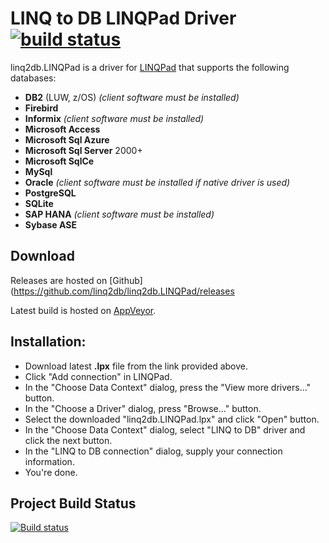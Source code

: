 # LINQ to DB LINQPad Driver [![build status](https://ci.appveyor.com/api/projects/status/github/linq2db/linq2db.LINQPad)](https://ci.appveyor.com/project/igor-tkachev/linq2db-linqpad)

linq2db.LINQPad is a driver for [LINQPad](http://www.linqpad.net) that supports the following databases:

- **DB2** (LUW, z/OS) *(client software must be installed)*
- **Firebird**
- **Informix** *(client software must be installed)*
- **Microsoft Access**
- **Microsoft Sql Azure**
- **Microsoft Sql Server** 2000+
- **Microsoft SqlCe**
- **MySql**
- **Oracle** *(client software must be installed if native driver is used)*
- **PostgreSQL**
- **SQLite**
- **SAP HANA** *(client software must be installed)*
- **Sybase ASE**

## Download

Releases are hosted on [Github](https://github.com/linq2db/linq2db.LINQPad/releases

Latest build is hosted on [AppVeyor](https://ci.appveyor.com/project/igor-tkachev/linq2db-linqpad/build/artifacts).

## Installation:

- Download latest **.lpx** file from the link provided above.
- Click "Add connection" in LINQPad.
- In the "Choose Data Context" dialog, press the "View more drivers..." button.
- In the "Choose a Driver" dialog, press "Browse..." button.
- Select the downloaded "linq2db.LINQPad.lpx" and click "Open" button.
- In the "Choose Data Context" dialog, select "LINQ to DB" driver and click the next button.
- In the "LINQ to DB connection" dialog, supply your connection information.
- You're done.

## Project Build Status

[![Build status](https://ci.appveyor.com/api/projects/status/gn51dtu4378xnte2/branch/master?svg=true)](https://ci.appveyor.com/project/igor-tkachev/linq2db-linqpad/branch/master)
